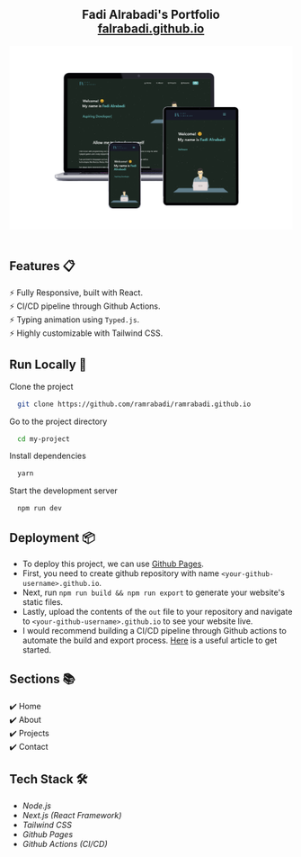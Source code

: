 <h2 align="center">
  Fadi Alrabadi's Portfolio<br/>
  <a href="falrabadi.github.io" target="_blank">falrabadi.github.io</a>
</h2>
<div align="center">
  <img alt="Demo" src="./Images/mockup.png" />
</div>

<br/>

## Features 📋
⚡️ Fully Responsive, built with React.\
⚡️ CI/CD pipeline through Github Actions. \
⚡️ Typing animation using `Typed.js`.\
⚡️ Highly customizable with Tailwind CSS.

## Run Locally 🏃

Clone the project

```bash
  git clone https://github.com/ramrabadi/ramrabadi.github.io
```

Go to the project directory

```bash
  cd my-project
```

Install dependencies

```bash
  yarn
```

Start the development server 

```bash
  npm run dev
```

## Deployment 📦
- To deploy this project, we can use [Github Pages](https://pages.github.com/).
- First, you need to create github repository with name `<your-github-username>.github.io`.
- Next, run `npm run build && npm run export` to generate your website's static files.
- Lastly, upload the contents of the `out` file to your repository and navigate to `<your-github-username>.github.io` to see your website live.
- I would recommend building a CI/CD pipeline through Github actions to automate the build and export process. [Here](https://github.com/marketplace/actions/deploy-to-github-pages) is a useful article to get started.

## Sections 📚
✔️ Home \
✔️ About \
✔️ Projects \
✔️ Contact 

## Tech Stack 🛠️
* _Node.js_
* _Next.js (React Framework)_
* _Tailwind CSS_
* _Github Pages_
* _Github Actions (CI/CD)_
